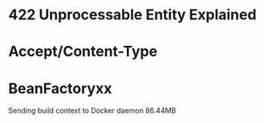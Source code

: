 
# 422 Unprocessable Entity Explained
# Accept/Content-Type
# BeanFactoryxx

Sending build context to Docker daemon  86.44MB
